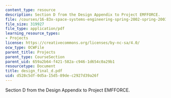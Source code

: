 ```yaml
---
content_type: resource
description: Section D from the Design Appendix to Project EMFFORCE.
file: /courses/16-83x-space-systems-engineering-spring-2002-spring-2003/d528c5df0d5a15d589dec2927d39a26f_design_final_d.pdf
file_size: 319927
file_type: application/pdf
learning_resource_types:
- Projects
license: https://creativecommons.org/licenses/by-nc-sa/4.0/
ocw_type: OCWFile
parent_title: Projects
parent_type: CourseSection
parent_uid: 659a2b64-f421-582a-c946-1d654c0a29b1
resourcetype: Document
title: design_final_d.pdf
uid: d528c5df-0d5a-15d5-89de-c2927d39a26f
---
```

Section D from the Design Appendix to Project EMFFORCE.